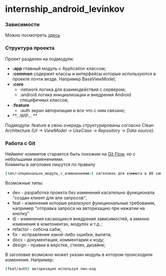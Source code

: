 # internship_android_levinkov
### Зависимости
Можно посмотреть [здесь](buildSrc/src/main/java/ru/redmadrobot/movie_app/Dependencies.kt)

### Структура проекта
Проект разделен на подмодули:
- **:app** главный модуль с Application классом;
- **:common** содержит классы и интерфейсы которые используются в проекте почти везде. Например BaseViewModel;
- **:core**
  - :network логика для взаимодействия с сервером;
  - :android логика инициализации и внедрения Android специфичных классов;
- **:feature**
  - :auth экран авторизации и все что с ним связано;
- **...WIP... **

Подмодули :feature в свою очередь структурированы согласно Clean Architecture *(UI -> ViewModel -> UseCase -> Repository -> Data source)*.

### Работа с Git
Нейминг коммитов старается быть похожим на [Git Flow](https://danielkummer.github.io/git-flow-cheatsheet/index.ru_RU.html), но с небольшими изменениями.  
Коммиты в заголовке пишутся по правилу
```bash
(тип/<опционально_модуль_с_изменениями>) заголовок для коммита в 80 символов
```
Возможные типы:
- dev - разработка проекта без изменений касательно функционала "создан клиент для апи запросов";
- feat - изменения которые реализуют функциональные требования, например "отправка запроса на авторизацию при нажатии на кнопку"
- di - изменения касающиеся внедрения зависимостей, а именно изменения в компонентах, модулях и т.д.;
- refactor - собсна сабж;
- fix - исправление какой-либо ошибки, вылета;
- docs - документация, комментарии к коду;
- design - правки в верстке, стилях, дизайне;

В заголовке возможно может указан модуль в котором происходили изменения. Например:
```bash
(feat/auth) авторизация используя пин-код
```

